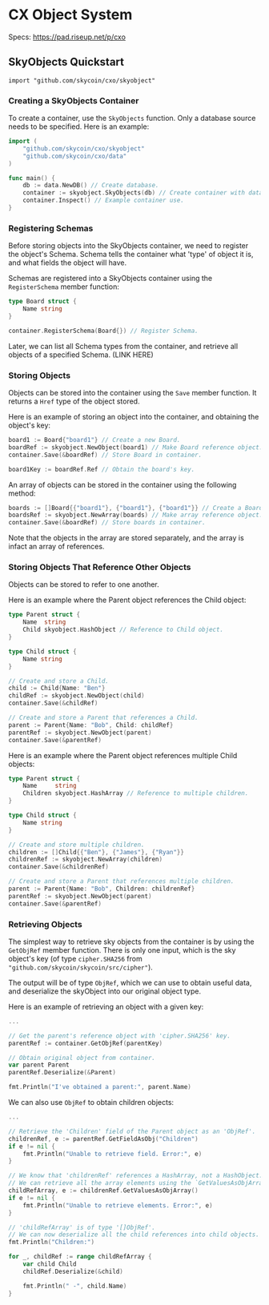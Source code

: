 CX Object System
===
Specs: https://pad.riseup.net/p/cxo

## SkyObjects Quickstart

`import "github.com/skycoin/cxo/skyobject"`

### Creating a SkyObjects Container

To create a container, use the `SkyObjects` function. Only a database source needs to be specified. Here is an example:

```go
import (
    "github.com/skycoin/cxo/skyobject"
    "github.com/skycoin/cxo/data"
)

func main() {    
    db := data.NewDB() // Create database.
    container := skyobject.SkyObjects(db) // Create container with database.
    container.Inspect() // Example container use.
}
```

### Registering Schemas

Before storing objects into the SkyObjects container, we need to register the object's Schema. Schema tells the container what 'type' of object it is, and what fields the object will have.

Schemas are registered into a SkyObjects container using the `RegisterSchema` member function:

```go
type Board struct {
	Name string
}

container.RegisterSchema(Board{}) // Register Schema.
```

Later, we can list all Schema types from the container, and retrieve all objects of a specified Schema. (LINK HERE)

### Storing Objects

Objects can be stored into the container using the `Save` member function. It returns a `Href` type of the object stored.

Here is an example of storing an object into the container, and obtaining the object's key:

```go
board1 := Board{"board1"} // Create a new Board.
boardRef := skyobject.NewObject(board1) // Make Board reference object.
container.Save(&boardRef) // Store Board in container.

board1Key := boardRef.Ref // Obtain the board's key.
```

An array of objects can be stored in the container using the following method:

```go
boards := []Board{{"board1"}, {"board1"}, {"board1"}} // Create a Board array.
boardsRef := skyobject.NewArray(boards) // Make array reference object.
container.Save(&boardRef) // Store boards in container.
```

Note that the objects in the array are stored separately, and the array is infact an array of references.

### Storing Objects That Reference Other Objects

Objects can be stored to refer to one another.

Here is an example where the Parent object references the Child object:

```go
type Parent struct {
    Name  string
    Child skyobject.HashObject // Reference to Child object.
}

type Child struct {
    Name string
}

// Create and store a Child.
child := Child{Name: "Ben"}
childRef := skyobject.NewObject(child)
container.Save(&childRef)

// Create and store a Parent that references a Child.
parent := Parent{Name: "Bob", Child: childRef}
parentRef := skyobject.NewObject(parent)
container.Save(&parentRef)
```

Here is an example where the Parent object references multiple Child objects:

```go
type Parent struct {
    Name     string
    Children skyobject.HashArray // Reference to multiple children.
}

type Child struct {
    Name string
}

// Create and store multiple children.
children := []Child{{"Ben"}, {"James"}, {"Ryan"}}
childrenRef := skyobject.NewArray(children)
container.Save(&childrenRef)

// Create and store a Parent that references multiple children.
parent := Parent{Name: "Bob", Children: childrenRef}
parentRef := skyobject.NewObject(parent)
container.Save(&parentRef)
```

### Retrieving Objects

The simplest way to retrieve sky objects from the container is by using the `GetObjRef` member function. There is only one input, which is the sky object's key (of type `cipher.SHA256` from `"github.com/skycoin/skycoin/src/cipher"`).

The output will be of type `ObjRef`, which we can use to obtain useful data, and deserialize the skyObject into our original object type.

Here is an example of retrieving an object with a given key:

```go
...

// Get the parent's reference object with 'cipher.SHA256' key.
parentRef := container.GetObjRef(parentKey) 

// Obtain original object from container.
var parent Parent
parentRef.Deserialize(&Parent)

fmt.Println("I've obtained a parent:", parent.Name)

```

We can also use `ObjRef` to obtain children objects:

```go
...

// Retrieve the 'Children' field of the Parent object as an 'ObjRef'.
childrenRef, e := parentRef.GetFieldAsObj("Children")
if e != nil {
    fmt.Println("Unable to retrieve field. Error:", e)
}

// We know that 'childrenRef' references a HashArray, not a HashObject.
// We can retrieve all the array elements using the `GetValuesAsObjArray` member function of 'childrenRef'.
childRefArray, e := childrenRef.GetValuesAsObjArray()
if e != nil {
    fmt.Println("Unable to retrieve elements. Error:", e)
}

// 'childRefArray' is of type '[]ObjRef'.
// We can now deserialize all the child references into child objects.
fmt.Println("Children:")

for _, childRef := range childRefArray {
    var child Child
    childRef.Deserialize(&child)

    fmt.Println(" -", child.Name)
}
```